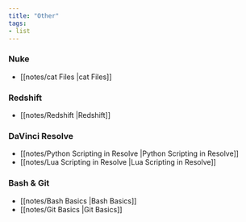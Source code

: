 ```yaml
---
title: "Other"
tags:
- list
---
```


### Nuke
- [[notes/cat Files |cat Files]]

### Redshift
- [[notes/Redshift |Redshift]]

### DaVinci Resolve
- [[notes/Python Scripting in Resolve |Python Scripting in Resolve]]
- [[notes/Lua Scripting in Resolve |Lua Scripting in Resolve]]

### Bash & Git
- [[notes/Bash Basics |Bash Basics]]
- [[notes/Git Basics |Git Basics]]
 
